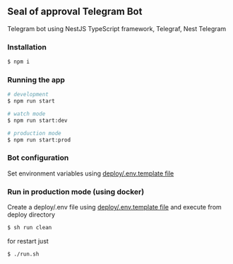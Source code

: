 ## Seal of approval Telegram Bot

Telegram bot using NestJS TypeScript framework, Telegraf, Nest Telegram

### Installation

```bash
$ npm i
```

### Running the app

```bash
# development
$ npm run start

# watch mode
$ npm run start:dev

# production mode
$ npm run start:prod
```

### Bot configuration

Set environment variables using [deploy/.env.template file](deploy/.env.template)

### Run in production mode (using docker)

Create a deploy/.env file using [deploy/.env.template file](deploy/.env.template)
and execute from deploy directory
```bash
$ sh run clean
```

for restart just
```bash
$ ./run.sh
```
